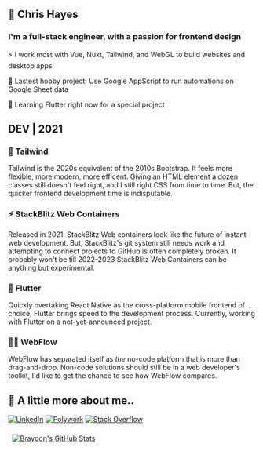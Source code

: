 ## 🧋 Chris Hayes

### I'm a full-stack engineer, with a passion for frontend design

⚡ I work most with Vue, Nuxt, Tailwind, and WebGL to build websites and desktop apps

🔭 Lastest hobby project: Use Google AppScript to run automations on Google Sheet data

🌱 Learning Flutter right now for a special project

## DEV | 2021

### 🎨 Tailwind

Tailwind is the 2020s equivalent of the 2010s Bootstrap. It feels more flexible, more modern, more efficent. Giving an HTML element a dozen classes still doesn't feel right, and I still right CSS from time to time. But, the quicker frontend development time is indisputable.

### ⚡ StackBlitz Web Containers

Released in 2021. StackBlitz Web containers look like the future of instant web development. But, StackBlitz's git system still needs work and attempting to connect projects to GitHub is often completely broken. It probably won't be till 2022-2023 StackBlitz Web Containers can be anything but experimental.

### 📱 Flutter

Quickly overtaking React Native as the cross-platform mobile frontend of choice, Flutter brings speed to the development process. Currently, working with Flutter on a not-yet-announced project.

### 👨‍💻 WebFlow

WebFlow has separated itself as _the_ no-code platform that is more than drag-and-drop. Non-code solutions should still be in a web developer's toolkit, I'd like to get the chance to see how WebFlow compares.

## 🤵 A little more about me..

[![LinkedIn](https://img.shields.io/static/v1?style=for-the-badge&message=LinkedIn&color=0A66C2&logo=LinkedIn&logoColor=FFFFFF&label=)](https://www.linkedin.com/in/hayes-chris/)
[![Polywork](https://img.shields.io/static/v1?style=for-the-badge&message=Polywork&color=543DE0&logo=Polywork&logoColor=FFFFFF&label=)](https://polywork.com/web_dev)
[![Stack Overflow](https://img.shields.io/static/v1?style=for-the-badge&message=Stack+Overflow&color=F58025&logo=Stack+Overflow&logoColor=FFFFFF&label=)](https://stackoverflow.com/users/2096769/chris-hayes)

<a href="https://github.com/christopher-hayes">
  <img align="center" style="margin:0.5rem" src="https://github-readme-stats.vercel.app/api?username=christopher-hayes&show_icons=true&count_private=true&theme=gruvbox" alt="Braydon's GitHub Stats" />
</a>

